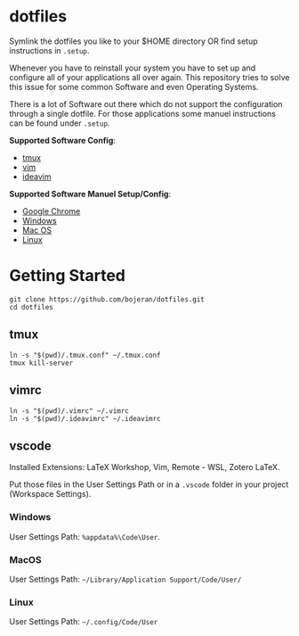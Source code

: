 # dotfiles
Symlink the dotfiles you like to your $HOME directory OR find setup
instructions in `.setup`.

Whenever you have to reinstall your system you have to set up and
configure all of your applications all over again. This repository tries
to solve this issue for some common Software and even Operating Systems.

There is a lot of Software out there which do not support the configuration
through a single dotfile. For those applications some manuel instructions
can be found under `.setup`.

**Supported Software Config**:
- [tmux](#tmux)
- [vim](#vimrc)
- [ideavim](#vimrc)

**Supported Software Manuel Setup/Config**:
- [Google Chrome](.setup/google-chrome/README.md)
- [Windows](.setup/windows/README.md)
- [Mac OS](.setup/mac-os/README.md)
- [Linux](.setup/linux/README.md)



# Getting Started
```
git clone https://github.com/bojeran/dotfiles.git
cd dotfiles
```

## tmux
```
ln -s "$(pwd)/.tmux.conf" ~/.tmux.conf
tmux kill-server
```

## vimrc
```
ln -s "$(pwd)/.vimrc" ~/.vimrc
ln -s "$(pwd)/.ideavimrc" ~/.ideavimrc
```

## vscode
Installed Extensions: LaTeX Workshop, Vim, Remote - WSL, Zotero LaTeX.

Put those files in the User Settings Path or in a `.vscode` folder in your project (Workspace Settings).

### Windows
User Settings Path: `%appdata%\Code\User`.

### MacOS
User Settings Path: `~/Library/Application Support/Code/User/`

### Linux
User Settings Path: `~/.config/Code/User`


 
